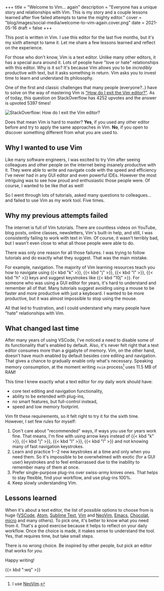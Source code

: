 +++
title = "Welcome to Vim... again"
description = "Everyone has a unique story and relationships with Vim. This is my story and a couple lessons learned after five failed attempts to tame the mighty editor."
cover = "blog/images/social-media/welcome-to-vim-again.cover.png"
date = 2021-05-16
draft = false
+++

This post is written in Vim. I use this editor for the last five months, but it's my sixth attempt to tame it. Let me share a few lessons learned and reflect on the experience.

<!--more-->

For those who don't know, Vim is a text editor. Unlike many other editors, it has a special aura around it. Lots of people have "love or hate" relationships with this editor. Why is it so? It's because Vim allows you to be *incredibly* productive with text, but it asks something in return. Vim asks you to invest time to learn and understand its philosophy.

One of the first and classic challenges that many people (everyone?..) have to solve on the way of mastering Vim is ["How do I exit the Vim editor?"](https://stackoverflow.com/questions/11828270/how-do-i-exit-the-vim-editor). As of today, this question on StackOverflow has 4252 upvotes and the answer is upvoted 5397 times!

![StackOverflow: How do I exit the Vim editor?](/blog/images/stackoverflow-how-to-exit-vim.png)

Does that mean Vim is hard to master? **Yes**, if you used any other editor before and try to apply the same approaches in Vim. **No**, if you open to discover something different from what you are used to.

## Why I wanted to use Vim

Like many software engineers, I was excited to try Vim after seeing colleagues and other people on the internet being insanely productive with it. They were able to write and navigate code with the speed and efficiency I've never had in any GUI editor and even powerful IDEs. However the most intriguing was to see how proud and enthusiastic those people were. Of course, I wanted to be like *that* as well!

So I went through lots of tutorials, asked many questions to colleagues... and failed to use Vim as my work tool. Five times.

## Why my previous attempts failed

The internet is full of Vim tutorials. There are countless videos on YouTube, blog posts, online classes, newsletters, Vim's built-in help, and still, I was consistently failing to work with text in Vim. Of course, it wasn't terribly bad, but I wasn't even close to what all those people were able to do.

There was only one reason for all those failures. I was trying to follow tutorials and do exactly what they suggest. That was the main mistake.

For example, navigation. The majority of Vim learning resources teach you how to navigate using {{< kbd "k" >}}, {{< kbd "j" >}}, {{< kbd "l" >}}, {{< kbd "h" >}} keys and suggest keystrokes like {{< kbd "10j" >}}. For someone who was using a GUI editor for years, it's hard to understand and remember all of that. Many tutorials suggest avoiding using a mouse to be faster and more productive with just a keyboard. I wanted to be more productive, but it was almost impossible to stop using the mouse.

All that led to frustration, and I could understand why many people have "hate" relationships with Vim.

## What changed last time

After many years of using VSCode, I've noticed a need to disable some of its functionality that's enabled by default. Also, it's never felt right that a text editor consumes more than a gigabyte of memory. Vim, on the other hand, doesn't have much enabled by default besides core editing and navigation. That gives a chance to gradually enable only what's necessary. Speaking memory consumption, at the moment writing `nvim` process[^1] uses 11.5 MB of RAM!

This time I knew exactly what a text editor for *my* daily work should have:

  * core text editing and navigation functionality,
  * ability to be extended with plug-ins,
  * no smart features, but full-control instead,
  * speed and low memory footprint.

Vim fit these requirements, so it felt right to try it for the sixth time. However, I set few rules for myself:

  1. Don't care about "recommended" ways, if ways you use for years work fine. That means, I'm fine with using arrow keys instead of {{< kbd "k" >}}, {{< kbd "j" >}}, {{< kbd "l" >}}, {{< kbd "l" >}} and not knowing many of fast navigation keystrokes.
  2. Learn and practice 1--2 new keystrokes at a time and only when you need them. So it's impossible to be overwhelmed with exotic (for a GUI user) keystrokes and to feel embarrassed due to the inability to remember many of them at once.
  3. Prefer single-purpose plug-ins over swiss-army knives ones. That helps to stay flexible, find your workflow, and use plug-ins 100%.
  4. Keep slowly understanding Vim.

## Lessons learned

When it's about a text editor, the list of possible options to choose from is huge ([VSCode](https://code.visualstudio.com/), [Atom](https://atom.io/), [Sublime Text](https://www.sublimetext.com/), [Vim](https://www.vim.org/) and [NeoVim](https://neovim.io/), [Emacs](https://www.gnu.org/software/emacs/), [Chocolat](https://chocolatapp.com/), [micro](https://micro-editor.github.io/) and many others). To pick one, it's better to know what you need from it. That's a good exercise because it helps to reflect on your daily workflow. Once the choice is made, it makes sense to understand the tool. Yes, that requires time, but take small steps.

There is no wrong choice. Be inspired by other people, but pick an editor that works for *you*.

Happy writing!

{{< kbd ":wq" >}}

[^1]: I use [NeoVim](https://neovim.io/).
